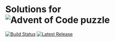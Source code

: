 # Solutions for ![Advent of Code puzzle](http://adventofcode.com)
[![Build Status](https://travis-ci.org/murzz/adventofcode.svg)](https://travis-ci.org/murzz/adventofcode)
[![Latest Release](https://img.shields.io/github/release/murzz/adventofcode.svg)](https://github.com/murzz/adventofcode/releases/latest)
